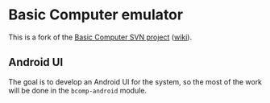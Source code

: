 Basic Computer emulator
=======================
This is a fork of the [Basic Computer SVN project](http://bcomp.googlecode.com/svn/)
([wiki](https://code.google.com/p/bcomp/wiki/bcomp)).

Android UI
----------
The goal is to develop an Android UI for the system, so the most of the work
will be done in the `bcomp-android` module.
